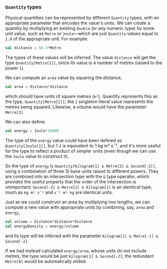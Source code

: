 ### `Quantity` types

Physical quantities can be represented by different `Quantity` types, with an appropriate parameter that encodes
the value's units. We can create a quantity by multiplying an existing `Double` (or any numeric type) by some
unit value, such as `Metre` or `Joule`—which are just `Quantity` values equal to `1.0` of the appropriate unit.
For example:
```scala
val distance = 58.3*Metre
```

The types of these values will be inferred. The value `distance` will get the type `Quantity[Metre[1]]`, since
its value is a number of metres (raised to the power `1`).

We can compute an `area` value by squaring the distance,
```scala
val area = distance*distance
```
which should have units of square metres (`m²`). Quantify represents this as the type, `Quantity[Metre[2]]`; the
`2` singleton literal value represents the metres being squared. Likewise, a volume would have the parameter
`Metre[3]`.

We can also define:
```scala
val energy = Joule*28000
```

The type of the `energy` value _could_ have been defined as `Quantity[Joule[1]]`, but 1 J is equivalent to 1 kg
m² s¯², and it's more useful for the type to reflect a product of simpler units (even though we can use the
`Joule` value to construct it).

So the type of `energy` is `Quantity[Kilogram[1] & Metre[2] & Second[-2]]`, using a combination of three SI base
units raised to different powers. They are combined into an intersection type with the `&` type operator, which
provides the useful property that the order of the intersection is unimportant;
`Second[-2] & Metre[2] & Kilogram[1]` is an _identical_ type, much as `kg m² s¯²` and `s¯² m² kg` are identical
units.

Just as we could construct an area by multiplying two lengths, we can compute a new value with appropriate units
by combining, say, `area` and `energy`,
```scala
val volume = distance*distance*distance
val energyDensity = energy/volume
```
and its type will be inferred with the parameter `Kilogram[1] & Metre[-1] & Second[-2]`.

If we had instead calculated `energy/area`, whose units do not include metres, the type would be just
`Kilogram[1] & Second[-2]`; the redundant `Metre[0]` would be automatically elided.

